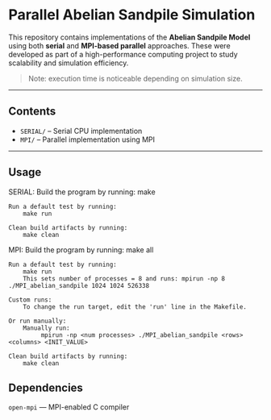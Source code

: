 # Parallel Abelian Sandpile Simulation

This repository contains implementations of the **Abelian Sandpile Model** using both **serial** and **MPI-based parallel** approaches. These were developed as part of a high-performance computing project to study scalability and simulation efficiency.

> Note: execution time is noticeable depending on simulation size. 
---

##  Contents

- `SERIAL/` – Serial CPU implementation  
- `MPI/` – Parallel implementation using MPI  

---

##  Usage
SERIAL:
    Build the program by running:
        make

    Run a default test by running:
        make run

    Clean build artifacts by running:
        make clean

MPI:
    Build the program by running:
        make all

    Run a default test by running:
        make run
        This sets number of processes = 8 and runs: mpirun -np 8 ./MPI_abelian_sandpile 1024 1024 526338

    Custom runs:
        To change the run target, edit the 'run' line in the Makefile.
    
    Or run manually:
        Manually run:
             mpirun -np <num processes> ./MPI_abelian_sandpile <rows> <columns> <INIT_VALUE>

    Clean build artifacts by running:
        make clean

##  Dependencies

`open-mpi` — MPI-enabled C compiler



